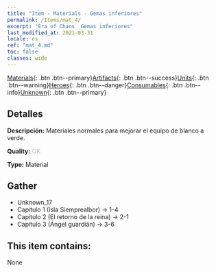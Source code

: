 ```yaml
---
title: "Item - Materials - Gemas inferiores"
permalink: /Items/mat_4/
excerpt: "Era of Chaos  Gemas inferiores"
last_modified_at: 2021-03-31
locale: es
ref: "mat_4.md"
toc: false
classes: wide
---
```

 [Materials](/es/Items/){: .btn .btn--primary}[Artifacts](/es/Items/Artifacts/){: .btn .btn--success}[Units](/es/Items/Units/){: .btn .btn--warning}[Heroes](/es/Items/Heroes/){: .btn .btn--danger}[Consumables](/es/Items/Consumables/){: .btn .btn--info}[Unknown](/es/Items/Unknown/){: .btn .btn--primary}

## Detalles
 **Descripción:** Materiales normales para mejorar el equipo de blanco a verde.

 **Quality:** <span style="color: #C0C0C0">OK</span>

 **Type:** Material

## Gather

*    Unknown_17 
*    Capítulo 1 (Isla Siemprealbor) -> 1-4 
*    Capítulo 2 (El retorno de la reina) -> 2-1 
*    Capítulo 3 (Ángel guardián) -> 3-6 

## This item contains:

  None

